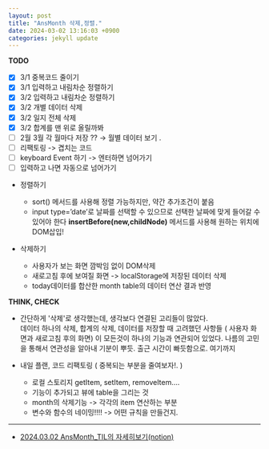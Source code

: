 ```yaml
---
layout: post
title: "AnsMonth 삭제,정렬."
date: 2024-03-02 13:16:03 +0900
categories: jekyll update
---
```


<b>TODO</b>

- [x] 3/1 중복코드 줄이기
- [x] 3/1 입력하고 내림차순 정렬하기
- [x] 3/2 입력하고 내림차순 정렬하기
- [x] 3/2 개별 데이터 삭제
- [x] 3/2 일지 전체 삭제
- [x] 3/2 합계를 맨 위로 올릴까봐
- [ ] 2월 3월 각 월마다 저장 ?? → 월별 데이터 보기 .
- [ ] 리팩토링 -> 겹치는 코드
- [ ] keyboard Event 하기 -> 엔터하면 넘어가기
- [ ] 입력하고 나면 자동으로 넘어가기
      <br>

- 정렬하기 <br>

  - sort() 메서드를 사용해 정렬 가능하지만, 약간 추가조건이 붙음
  - input type=’date’로 날짜를 선택할 수 있으므로 선택한 날짜에 맞게 들어갈 수 있어야 한다 <b>insertBefore(new,childNode)</b> 메서드를 사용해 원하는 위치에 DOM삽입!
    <br>

- 삭제하기
  - 사용자가 보는 화면 깜박임 없이 DOM삭제
  - 새로고침 후에 보여질 화면 -> localStorage에 저장된 데이터 삭제
  - today데이터를 합산한 month table의 데이터 연산 결과 반영
    <br>

<b>THINK, CHECK</b>

- 간단하게 '삭제'로 생각했는데, 생각보다 연결된 고리들이 많았다.<br>
  데이터 하나의 삭제, 합계의 삭제, 데이터를 저장할 때 고려했던 사항들 ( 사용자 화면과 새로고침 후의 화면) 이 모든것이 하나의 기능과 연관되어 있었다. 나름의 고민을 통해서 연관성을 알아내 기분이 뿌듯. 출근 시간이 빠듯함으로. 여기까지

- 내일 플랜, 코드 리팩토링 ( 중복되는 부분을 줄여보자!. )
  - 로컬 스토리지 getItem, setItem, removeItem....
  - 기능이 추가되고 뷰에 table을 그리는 것
  - month의 삭제기능 -> 각각의 item 연산하는 부분
  - 변수와 함수의 네이밍!!!! -> 어떤 규칙을 만들건지.

---

- <a href='https://www.notion.so/fun-blog/AnsMonth-2238a18e5ed84c5c91986a13c2469ef2' target="_blank">2024.03.02 AnsMonth_TIL의 자세히보기(notion)</a>
